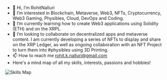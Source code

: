 - 👋 Hi, I’m RohitNalluri
- 👀 I’m interested in Blockchain, Metaverse, Web3, NFTs, Cryptocurrency, Web3 Gaming, Physibles, Cloud, DevOps and Coding.
- 🌱 I’m currently learning how to create Web3 applications using Solidity (ETH) and on the XRPL.
- 💞️ I’m looking to collaborate on decentralized apps and metaverse content. I am currently developing a series of NFTs to display and share on the XRP Ledger, as well as ongoing collaboration with an NFT Project to turn them into #physibles using 3D Printing.
- 📫 How to reach me rohit.k.nalluri@gmail.com
- Here's a mind map of all my skills, interests, passions and hobbies!

 ![Skills Map](https://user-images.githubusercontent.com/10972267/192728563-2a84e6b7-4439-4019-bd3d-59e7c4a60d57.jpg)

<!---
RohitNalluri/RohitNalluri is a ✨ special ✨ repository because its `README.md` (this file) appears on your GitHub profile.
You can click the Preview link to take a look at your changes.
--->
